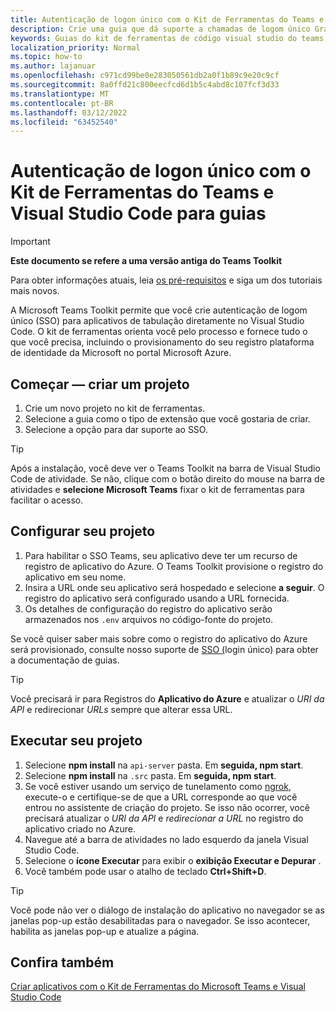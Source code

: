 ```yaml
---
title: Autenticação de logon único com o Kit de Ferramentas do Teams e Visual Studio Code para guias
description: Crie uma guia que dá suporte a chamadas de logom único Graph Microsoft diretamente no Visual Studio Code com o Microsoft Teams Toolkit
keywords: Guias do kit de ferramentas de código visual studio do teams sso graph authentication Azure identity platform
localization_priority: Normal
ms.topic: how-to
ms.author: lajanuar
ms.openlocfilehash: c971cd99be0e283050561db2a0f1b89c9e20c9cf
ms.sourcegitcommit: 8a0ffd21c800eecfcd6d1b5c4abd8c107fcf3d33
ms.translationtype: MT
ms.contentlocale: pt-BR
ms.lasthandoff: 03/12/2022
ms.locfileid: "63452540"
---
```

# <a name="single-sign-on-authentication-with-teams-toolkit-and-visual-studio-code-for-tabs"></a>Autenticação de logon único com o Kit de Ferramentas do Teams e Visual Studio Code para guias

> [!IMPORTANT]
> **Este documento se refere a uma versão antiga do Teams Toolkit**
>
> Para obter informações atuais, leia [os pré-requisitos](../get-started/prerequisites.md) e siga um dos tutoriais mais novos.

A Microsoft Teams Toolkit permite que você crie autenticação de logom único (SSO) para aplicativos de tabulação diretamente no Visual Studio Code. O kit de ferramentas orienta você pelo processo e fornece tudo o que você precisa, incluindo o provisionamento do seu registro plataforma de identidade da Microsoft no portal Microsoft Azure.

## <a name="get-started--create-a-project"></a>Começar — criar um projeto

1. Crie um novo projeto no kit de ferramentas.
1. Selecione a guia como o tipo de extensão que você gostaria de criar.
1. Selecione a opção para dar suporte ao SSO.

> [!TIP]
> Após a instalação, você deve ver o Teams Toolkit na barra de Visual Studio Code de atividade. Se não, clique com o botão direito do mouse na barra de atividades e **selecione Microsoft Teams** fixar o kit de ferramentas para facilitar o acesso.

## <a name="configure-your-project"></a>Configurar seu projeto

1. Para habilitar o SSO Teams, seu aplicativo deve ter um recurso de registro de aplicativo do Azure. O Teams Toolkit provisione o registro do aplicativo em seu nome.
1. Insira a URL onde seu aplicativo será hospedado e selecione **a seguir**. O registro do aplicativo será configurado usando a URL fornecida.
1. Os detalhes de configuração do registro do aplicativo serão armazenados nos `.env` arquivos no código-fonte do projeto.

Se você quiser saber mais sobre como o registro do aplicativo do Azure será provisionado, consulte nosso  suporte de [SSO (](../tabs/how-to/authentication/auth-aad-sso.md)login único) para obter a documentação de guias.

> [!TIP]
> Você precisará ir para Registros do **Aplicativo do Azure** e atualizar o *URI da API* e redirecionar *URLs* sempre que alterar essa URL.

## <a name="run-your-project"></a>Executar seu projeto

1. Selecione **npm install** na `api-server` pasta. Em **seguida, npm start**.
1. Selecione **npm install** na `.src` pasta. Em **seguida, npm start**.
1. Se você estiver usando um serviço de tunelamento como [ngrok](https://ngrok.com/), execute-o e certifique-se de que a URL corresponde ao que você entrou no assistente de criação do projeto. Se isso não ocorrer, você precisará atualizar o *URI da API* e *redirecionar a URL* no registro do aplicativo criado no Azure.
1. Navegue até a barra de atividades no lado esquerdo da janela Visual Studio Code.
1. Selecione o **ícone Executar** para exibir o **exibição Executar e Depurar** .
1. Você também pode usar o atalho de teclado **Ctrl+Shift+D**.

> [!TIP]
> Você pode não ver o diálogo de instalação do aplicativo no navegador se as janelas pop-up estão desabilitadas para o navegador. Se isso acontecer, habilita as janelas pop-up e atualize a página.

## <a name="see-also"></a>Confira também

[Criar aplicativos com o Kit de Ferramentas do Microsoft Teams e Visual Studio Code](visual-studio-code-overview.md)
